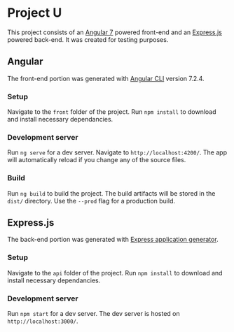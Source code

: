# Project U

This project consists of an [Angular 7](https://angular.io/) powered front-end and an [Express.js](https://expressjs.com/) powered back-end. It was created for testing purposes.

## Angular

The front-end portion was generated with [Angular CLI](https://github.com/angular/angular-cli) version 7.2.4.

### Setup

Navigate to the `front` folder of the project.
Run `npm install` to download and install necessary dependancies.

### Development server

Run `ng serve` for a dev server. Navigate to `http://localhost:4200/`. The app will automatically reload if you change any of the source files.

### Build

Run `ng build` to build the project. The build artifacts will be stored in the `dist/` directory. Use the `--prod` flag for a production build.


## Express.js

The back-end portion was generated with [Express application generator](https://expressjs.com/en/starter/generator.html).

### Setup

Navigate to the `api` folder of the project.
Run `npm install` to download and install necessary dependancies.

### Development server

Run `npm start` for a dev server. The dev server is hosted on `http://localhost:3000/`.



